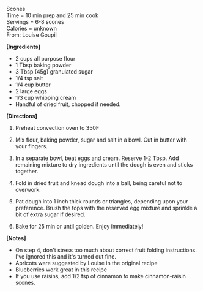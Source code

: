 Scones\
Time = 10 min prep and 25 min cook\
Servings = 6-8 scones\
Calories = unknown\
From: Louise Goupil

**[Ingredients]**

-   2 cups all purpose flour
-   1 Tbsp baking powder
-   3 Tbsp (45g) granulated sugar
-   1/4 tsp salt
-   1/4 cup butter
-   2 large eggs
-   1/3 cup whipping cream
-   Handful of dried fruit, chopped if needed.

**[Directions]**

1.  Preheat convection oven to 350F

2.  Mix flour, baking powder, sugar and salt in a bowl. Cut in butter with your fingers.

3.  In a separate bowl, beat eggs and cream. Reserve 1-2 Tbsp. Add remaining mixture to dry ingredients until the dough is even and sticks together.

4.  Fold in dried fruit and knead dough into a ball, being careful not to overwork.

5.  Pat dough into 1 inch thick rounds or triangles, depending upon your preference. Brush the tops with the reserved egg mixture and sprinkle a bit of extra sugar if desired.

6.  Bake for 25 min or until golden. Enjoy immediately!

**[Notes]**

-   On step 4, don't stress too much about correct fruit folding instructions. I've ignored this and it's turned out fine.
-   Apricots were suggested by Louise in the original recipe
-   Blueberries work great in this recipe
-   If you use raisins, add 1/2 tsp of cinnamon to make cinnamon-raisin scones.
